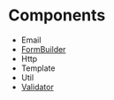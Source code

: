 # Components

* Email
* [FormBuilder](/components/formbuilder.md)
* Http
* Template
* Util
* [Validator](/components/validator.md)